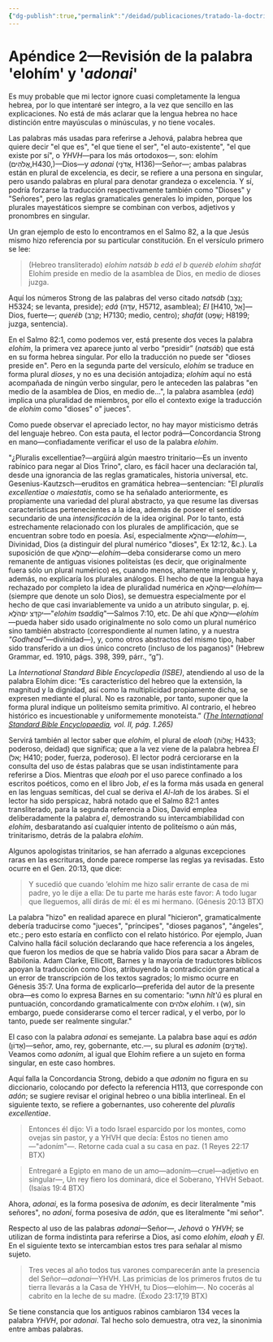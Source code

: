 ```yaml
---
{"dg-publish":true,"permalink":"/deidad/publicaciones/tratado-la-doctrina-de-dios/apendice-2-revision-de-la-palabra-elohim-y-adonai/","dgPassFrontmatter":true}
---
```


# Apéndice 2—Revisión de la palabra 'elohím' y '_adonai_'
Es muy probable que mi lector ignore cuasi completamente la lengua hebrea, por lo que intentaré ser íntegro, a la vez que sencillo en las explicaciones. No está de más aclarar que la lengua hebrea no hace distinción entre mayúsculas o minúsculas, y no tiene vocales.

Las palabras más usadas para referirse a Jehová, palabra hebrea que quiere decir "el que es", "el que tiene el ser", "el auto-existente", "el que existe por sí", o _YHVH_—para los más ortodoxos—, son: elohím (אֱלֹהִים,H430,)—Dios—y _adonai_ (אֲדֹנָי, H136)—Señor—; ambas palabras están en plural de excelencia, es decir, se refiere a una persona en singular, pero usando palabras en plural para denotar grandeza o excelencia. Y sí, podría forzarse la traducción respectivamente también como "Dioses" y "Señores", pero las reglas gramaticales generales lo impiden, porque los plurales mayestáticos siempre se combinan con verbos, adjetivos y pronombres en singular. 

Un gran ejemplo de esto lo encontramos en el Salmo 82, a la que Jesús mismo hizo referencia por su particular constitución. En el versículo primero se lee:

>(Hebreo transliterado) *elohím natsáb b edá el b queréb elohím shafát* 
>Elohím preside en medio de la asamblea de Dios, en medio de dioses juzga.

Aquí los números Strong de las palabras del verso citado *natsáb* (נָצַב; H5324; se levanta, preside); *edá* (עֵדָה, H5712, asamblea); *El* [H410, אֵל]—Dios, fuerte—; *queréb* (קֶרֶב; H7130; medio, centro); _shafát_ (שָׁפַט; H8199; juzga, sentencia).

En el Salmo 82:1, como podemos ver, está presente dos veces la palabra _elohím_, la primera vez aparece junto al verbo “presidir” (*natsáb*) que está en su forma hebrea singular. Por ello la traducción no puede ser "dioses preside en". Pero en la segunda parte del versículo, _elohím_ se traduce en forma plural _dioses_, y no es una decisión antojadiza; _elohím_ aquí no está acompañada de ningún verbo singular, pero le anteceden las palabras "en medio de la asamblea de Dios, en medio de...", la palabra asamblea (*edá*) implica una pluralidad de miembros, por ello el contexto exige la traducción de _elohím_ como "dioses" o" jueces". 

Como puede observar el apreciado lector, no hay mayor misticismo detrás del lenguaje hebreo. Con esta pauta, el lector podrá—Concordancia Strong en mano—confiadamente verificar el uso de la palabra _elohím_.

"¿Pluralis excellentiae?—argüirá algún maestro trinitario—Es un invento rabínico para negar al Dios Trino", claro, es fácil hacer una declaración tal, desde una ignorancia de las reglas gramaticales, historia universal, etc. Gesenius-Kautzsch—eruditos en gramática hebrea—sentencian: "El _pluralis excellentiae_ o _maiestatis_, como se ha señalado anteriormente, es propiamente una variedad del plural abstracto, ya que resume las diversas características pertenecientes a la idea, además de poseer el sentido secundario de una _intensificación_ de la idea original. Por lo tanto, está estrechamente relacionado con los plurales de amplificación, que se encuentran sobre todo en poesía. Así, especialmente יםִהֹלֱא—_elohím_—, Divinidad, Dios (a distinguir del plural numérico "dioses", Ex 12:12, &c.). La suposición de que יםִהֹלֱא—_elohím_—deba considerarse como un mero remanente de antiguas visiones politeístas (es decir, que originalmente fuera sólo un plural numérico) es, cuando menos, altamente improbable y, además, no explicaría los plurales análogos. El hecho de que la lengua haya rechazado por completo la idea de pluralidad numérica en יםִהֹלֱא—_elohím_—(siempre que denote un solo Dios), se demuestra especialmente por el hecho de que casi invariablemente va unido a un atributo singular, p. ej. יקִדַּצ יםִהֹלֱא—"_elohím tsaddiq_"—Salmos 7:10, etc. De ahí que יםִהֹלֱא—_elohím_—pueda haber sido usado originalmente no solo como un plural numérico sino también abstracto (correspondiente al numen latino, y a nuestra _"Godhead"_—divinidad—), y, como otros abstractos del mismo tipo, haber sido transferido a un dios único concreto (incluso de los paganos)" (Hebrew Grammar, ed. 1910, págs. 398, 399, párr., “g”). 

La *International Standard Bible Encyclopedia (ISBE)*, atendiendo al uso de la palabra Elohím dice: “Es característico del hebreo que la extensión, la magnitud y la dignidad, así como la multiplicidad propiamente dicha, se expresen mediante el plural. No es razonable, por tanto, suponer que la forma plural indique un politeísmo semita primitivo. Al contrario, el hebreo histórico es incuestionable y uniformemente monoteísta.” *(_[The International Standard Bible Encyclopaedia](https://upload.wikimedia.org/wikipedia/commons/0/02/The_International_Standard_Bible_Encyclopedia_Volume_2.pdf)_, vol. II, pág. 1.265)*

Servirá también al lector saber que _elohím_, el plural de _eloah_ (אֱלוֹהַּ; H433; poderoso, deidad) que significa; que a la vez viene de la palabra hebrea _El_ (אל; H410; poder, fuerza, poderoso). El lector podrá cerciorarse en la consulta del uso de éstas palabras que se usan indistintamente para referirse a Dios. Mientras que _eloah_ por el uso parece confinado a los escritos poéticos, como en el libro Job, _el_ es la forma más usada en general en las lenguas semíticas, del cual se deriva el _Al-lah_ de los árabes. Si el lector ha sido perspicaz, habrá notado que el Salmo 82:1 antes transliterado, para la segunda referencia a Dios, David emplea deliberadamente la palabra _el_, demostrando su intercambiabilidad con _elohím_, desbaratando así cualquier intento de politeísmo o aún más, trinitarismo, detrás de la palabra _elohím_.

Algunos apologistas trinitarios, se han aferrado a algunas excepciones raras en las escrituras, donde parece romperse las reglas ya revisadas. Esto ocurre en el Gen. 20:13, que dice: 

>Y sucedió que cuando ’elohím me hizo salir errante de casa de mi padre, yo le dije a ella: De tu parte me harás este favor: A todo lugar que lleguemos, allí dirás de mí: él es mi hermano. (Génesis 20:13 BTX)

La palabra "hizo" en realidad aparece en plural "hicieron", gramaticalmente debería traducirse como "jueces", "príncipes", "dioses paganos", "ángeles", etc.; pero esto estaría en conflicto con el relato histórico. Por ejemplo, Juan Calvino halla fácil solución declarando que hace referencia a los ángeles, que fueron los medios de que se habría valido Dios para sacar a Abram de Babilonia. Adam Clarke, Ellicott, Barnes y la mayoría de traductores bíblicos apoyan la traducción como Dios, atribuyendo la contradicción gramatical a un error de transcripción de los textos sagrados; lo mismo ocurre en Génesis 35:7. Una forma de explicarlo—preferida del autor de la presente obra—es como lo expresa Barnes en su comentario: "התעוּ _hı̂t‛û_ es plural en puntuación, concordando gramaticalmente con אלהים _elohím_. ו (w), sin embargo, puede considerarse como el tercer radical, y el verbo, por lo tanto, puede ser realmente singular."

El caso con la palabra _adonai_ es semejante. La palabra base aquí es _adón_ (אָדוֹן)—señor, amo, rey, gobernante, etc.—, su plural es _adoním_ (אֲדֹנִ֣ים). Veamos como _adoním_, al igual que Elohím refiere a un sujeto en forma singular, en este caso hombres. 

Aquí falla la Concordancia Strong, debido a que _adoním_ no figura en su diccionario, colocando por defecto la referencia H113, que corresponde con _adón_; se sugiere revisar el original hebreo o una biblia interlineal. En el siguiente texto, se refiere a gobernantes, uso coherente del *pluralis excellentiae*.

>Entonces él dijo: Vi a todo Israel esparcido por los montes, como ovejas sin pastor, y a YHVH que decía: Éstos no tienen amo—"adoním"—. Retorne cada cual a su casa en paz. (1 Reyes 22:17 BTX)

>Entregaré a Egipto en mano de un amo—adoním—cruel—adjetivo en singular—, Un rey fiero los dominará, dice el Soberano, YHVH Sebaot. (Isaías 19:4 BTX)

Ahora, _adonai_, es la forma posesiva de _adoním_, es decir literalmente "mis señores", no _adoní_, forma posesiva de _adón_, que es literalmente "mi señor". 

Respecto al uso de las palabras _adonai_—Señor—, *Jehová* o *YHVH*; se utilizan de forma indistinta para referirse a Dios, así como _elohím_, _eloah_ y *El*. En el siguiente texto se intercambian estos tres para señalar al mismo sujeto.

>Tres veces al año todos tus varones comparecerán ante la presencia del Señor—_adonai_—YHVH. Las primicias de los primeros frutos de tu tierra llevarás a la Casa de YHVH, tu Dios—elohím—. No cocerás al cabrito en la leche de su madre. (Éxodo 23:17,19 BTX)

Se tiene constancia que los antiguos rabinos cambiaron 134 veces la palabra *YHVH*, por _adonai_. Tal hecho solo demuestra, otra vez, la sinonimia entre ambas palabras.  
